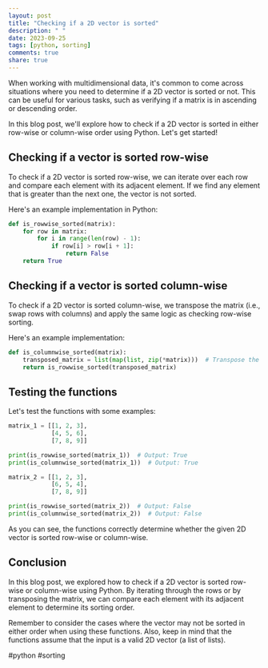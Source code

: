 ```yaml
---
layout: post
title: "Checking if a 2D vector is sorted"
description: " "
date: 2023-09-25
tags: [python, sorting]
comments: true
share: true
---
```


When working with multidimensional data, it's common to come across situations where you need to determine if a 2D vector is sorted or not. This can be useful for various tasks, such as verifying if a matrix is in ascending or descending order.

In this blog post, we'll explore how to check if a 2D vector is sorted in either row-wise or column-wise order using Python. Let's get started!

## Checking if a vector is sorted row-wise

To check if a 2D vector is sorted row-wise, we can iterate over each row and compare each element with its adjacent element. If we find any element that is greater than the next one, the vector is not sorted.

Here's an example implementation in Python:

```python
def is_rowwise_sorted(matrix):
    for row in matrix:
        for i in range(len(row) - 1):
            if row[i] > row[i + 1]:
                return False
    return True
```

## Checking if a vector is sorted column-wise

To check if a 2D vector is sorted column-wise, we transpose the matrix (i.e., swap rows with columns) and apply the same logic as checking row-wise sorting.

Here's an example implementation:

```python
def is_columnwise_sorted(matrix):
    transposed_matrix = list(map(list, zip(*matrix)))  # Transpose the matrix
    return is_rowwise_sorted(transposed_matrix)
```

## Testing the functions

Let's test the functions with some examples:

```python
matrix_1 = [[1, 2, 3],
            [4, 5, 6],
            [7, 8, 9]]

print(is_rowwise_sorted(matrix_1))  # Output: True
print(is_columnwise_sorted(matrix_1))  # Output: True

matrix_2 = [[1, 2, 3],
            [6, 5, 4],
            [7, 8, 9]]

print(is_rowwise_sorted(matrix_2))  # Output: False
print(is_columnwise_sorted(matrix_2))  # Output: False
```

As you can see, the functions correctly determine whether the given 2D vector is sorted row-wise or column-wise.

## Conclusion

In this blog post, we explored how to check if a 2D vector is sorted row-wise or column-wise using Python. By iterating through the rows or by transposing the matrix, we can compare each element with its adjacent element to determine its sorting order.

Remember to consider the cases where the vector may not be sorted in either order when using these functions. Also, keep in mind that the functions assume that the input is a valid 2D vector (a list of lists).

#python #sorting